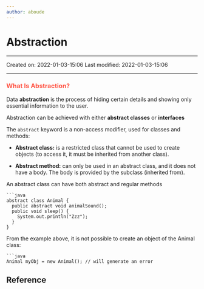 ```yaml
---
author: aboude
---
```

# Abstraction
___

Created on: 2022-01-03-15:06
Last modified: 2022-01-03-15:06

___
### <span style="color: #ff5545;text-transform: capitalize;">what is abstraction?</span>
Data **abstraction** is the process of hiding certain details and showing only essential information to the user.  

Abstraction can be achieved with either **abstract classes** or **interfaces**

The `abstract` keyword is a non-access modifier, used for classes and methods:
-   **Abstract class:** is a restricted class that cannot be used to create objects (to access it, it must be inherited from another class).
  
-   **Abstract method:** can only be used in an abstract class, and it does not have a body. The body is provided by the subclass (inherited from).

An abstract class can have both abstract and regular methods
```ad-example
```java
abstract class Animal {
  public abstract void animalSound();
  public void sleep() {
    System.out.println("Zzz");
  }
}
```
From the example above, it is not possible to create an object of the Animal class:
```ad-Dont
```java
Animal myObj = new Animal(); // will generate an error
```



## Reference